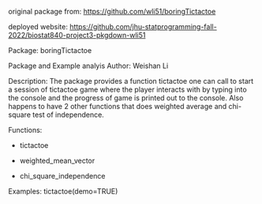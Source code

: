 original package from: https://github.com/wli51/boringTictactoe

deployed website: https://github.com/jhu-statprogramming-fall-2022/biostat840-project3-pkgdown-wli51


Package: boringTictactoe

Package and Example analyis Author: Weishan Li

Description: The package provides a function tictactoe one can call to start a 
session of tictactoe game where the player interacts with by typing into the 
console and the progress of game is printed out to the console. 
Also happens to have 2 other functions that does weighted average and 
chi-square test of independence. 

Functions: 
- tictactoe

- weighted_mean_vector

- chi_square_independence



Examples:
tictactoe(demo=TRUE)
